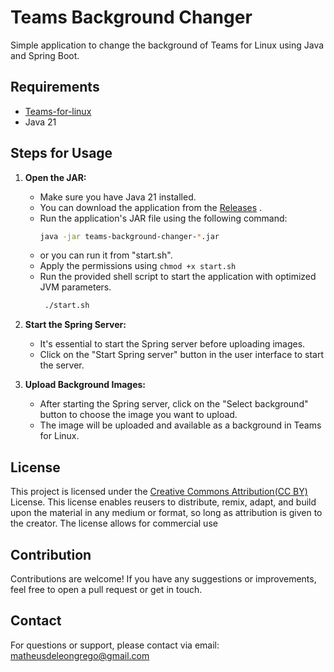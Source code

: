# Teams Background Changer

Simple application to change the background of Teams for Linux using Java and Spring Boot.

## Requirements

- [Teams-for-linux](https://github.com/IsmaelMartinez/teams-for-linux/)
- Java 21

## Steps for Usage

1. **Open the JAR:**
   - Make sure you have Java 21 installed.
   - You can download the application from the [Releases](https://github.com/your/teams-background-changer/releases) .
   - Run the application's JAR file using the following command:
     ```sh
     java -jar teams-background-changer-*.jar
     ```
   - or you can run it from "start.sh".
   - Apply the permissions using `chmod +x start.sh`
   - Run the provided shell script to start the application with optimized JVM parameters.
     ```sh
      ./start.sh
     ```

2. **Start the Spring Server:**
   - It's essential to start the Spring server before uploading images.
   - Click on the "Start Spring server" button in the user interface to start the server.

3. **Upload Background Images:**
   - After starting the Spring server, click on the "Select background" button to choose the image you want to upload.
   - The image will be uploaded and available as a background in Teams for Linux.

## License

This project is licensed under the [Creative Commons Attribution(CC BY)](https://creativecommons.org/licenses/by/4.0/) License. This license enables reusers to distribute, remix, adapt, and build upon the material in any medium or format, so long as attribution is given to the creator. The license allows for commercial use

## Contribution

Contributions are welcome! If you have any suggestions or improvements, feel free to open a pull request or get in touch.

## Contact

For questions or support, please contact via email: matheusdeleongrego@gmail.com
